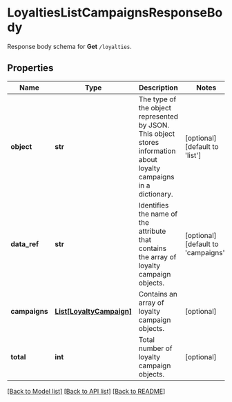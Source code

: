 # LoyaltiesListCampaignsResponseBody

Response body schema for **Get** `/loyalties`.

## Properties
Name | Type | Description | Notes
------------ | ------------- | ------------- | -------------
**object** | **str** | The type of the object represented by JSON. This object stores information about loyalty campaigns in a dictionary. | [optional] [default to 'list']
**data_ref** | **str** | Identifies the name of the attribute that contains the array of loyalty campaign objects. | [optional] [default to 'campaigns']
**campaigns** | [**List[LoyaltyCampaign]**](LoyaltyCampaign.md) | Contains an array of loyalty campaign objects. | [optional] 
**total** | **int** | Total number of loyalty campaign objects. | [optional] 

[[Back to Model list]](../README.md#documentation-for-models) [[Back to API list]](../README.md#documentation-for-api-endpoints) [[Back to README]](../README.md)


